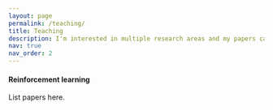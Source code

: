 ```yaml
---
layout: page
permalink: /teaching/
title: Teaching
description: I'm interested in multiple research areas and my papers can be broadly categorized as follows.
nav: true
nav_order: 2
---
```


#### Reinforcement learning
List papers here.
